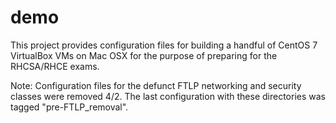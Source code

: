 # demo
This project provides configuration files for building a handful of CentOS 7 VirtualBox VMs on Mac OSX for the purpose of preparing for the RHCSA/RHCE exams.

Note: Configuration files for the defunct FTLP networking and security classes were removed 4/2.  The last configuration with these directories was tagged "pre-FTLP_removal".

